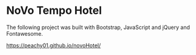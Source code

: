 # NoVo Tempo Hotel

The following project was built with
Bootstrap, JavaScript and jQuery and Fontawesome.

https://peachy01.github.io/novoHotel/
